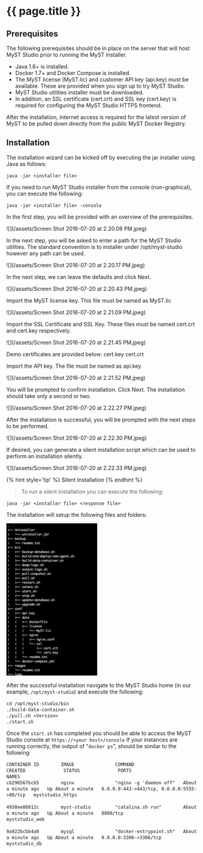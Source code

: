 # {{ page.title }}

## Prerequisites

The following prerequisites should be in place on the server that will host MyST Studio prior to running the MyST installer.

 * Java 1.6+ is installed.
 * Docker 1.7+ and Docker Compose is installed.
 * The MyST license (MyST.lic) and customer API key (api.key) must be available. These are provided when you sign up to try MyST Studio.
 * MyST Studio utilities installer must be downloaded.
 * In addition, an SSL certificate (cert.crt) and SSL key (cert.key) is required for configuring the MyST Studio HTTPS frontend. 

After the installation, internet access is required for the latest version of MyST to be pulled down directly from the public MyST Docker Registry.

## Installation

The installation wizard can be kicked off by executing the jar installer using Java as follows:

```
java -jar <installer file>
```

If you need to run MyST Studio installer from the console (non-graphical), you can execute the following:

```
java -jar <installer file> -console
```

In the first step, you will be provided with an overview of the prerequisites. 

![](/assets/Screen Shot 2016-07-20 at 2.20.08 PM.jpeg)
 
In the next step, you will be asked to enter a path for the MyST Studio utilities. The standard convention is to installer under /opt/myst-studio however any path can be used.
 
![](/assets/Screen Shot 2016-07-20 at 2.20.17 PM.jpeg)
 
In the next step, we can leave the defaults and click Next.

![](/assets/Screen Shot 2016-07-20 at 2.20.43 PM.jpeg)
 
Import the MyST license key. This file must be named as MyST.lic

![](/assets/Screen Shot 2016-07-20 at 2.21.09 PM.jpeg)
 
Import the SSL Certificate and SSL Key. These files must be named cert.crt and cert.key respectively.

![](/assets/Screen Shot 2016-07-20 at 2.21.45 PM.jpeg)
   
Demo certificates are provided below:
 cert.key
 cert.crt

Import the API key. The file must be named as api.key

![](/assets/Screen Shot 2016-07-20 at 2.21.52 PM.jpeg)

You will be prompted to confirm installation. Click Next.
The installation should take only a second or two.

![](/assets/Screen Shot 2016-07-20 at 2.22.27 PM.jpeg)
 
After the installation is successful, you will be prompted with the next steps to be performed.

![](/assets/Screen Shot 2016-07-20 at 2.22.30 PM.jpeg)
 
If desired, you can generate a silent installation script which can be used to perform an installation silently.

![](/assets/Screen Shot 2016-07-20 at 2.22.33 PM.jpeg)

{% hint style='tip' %}
Silent Installation
{% endhint %}
> To run a silent installation you can execute the following:
```
java -jar <installer file> <response file>
```

The installation will setup the following files and folders:

![](/assets/pastedImage_5.jpeg)

After the successful installation navigate to the MyST Studio home (in our example, `/opt/myst-studio`) and execute the following:
```
cd /opt/myst-studio/bin
./build-data-container.sh
./pull.sh <Version>
./start.sh
```

Once the `start.sh` has completed you should be able to access the MyST Studio console at `https://<your host>/console`
If your instances are running correctly, the output of "`docker ps`", should be similar to the following:

```
CONTAINER ID        IMAGE               COMMAND                  CREATED              STATUS              PORTS                                        NAMES
cb296567bcb5        nginx               "nginx -g 'daemon off"   About a minute ago   Up About a minute   0.0.0.0:443->443/tcp, 0.0.0.0:5555->80/tcp   myststudio_https
 
4930ee08812c        myst-studio         "catalina.sh run"        About a minute ago   Up About a minute   8080/tcp                                     myststudio_web
 
9a922bcbb4a0        mysql               "docker-entrypoint.sh"   About a minute ago   Up About a minute   0.0.0.0:3306->3306/tcp                       myststudio_db
```
  

